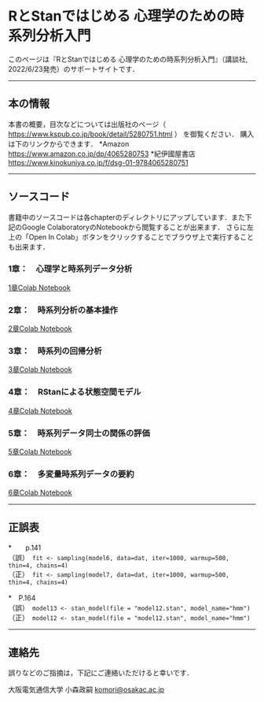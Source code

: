 # RとStanではじめる 心理学のための時系列分析入門 

このページは『RとStanではじめる 心理学のための時系列分析入門』（講談社, 2022/6/23発売）のサポートサイトです．

* * *
## 本の情報
本書の概要，目次などについては出版社のページ（
https://www.kspub.co.jp/book/detail/5280751.html 
）
を御覧ください．
購入は下のリンクからできます．
*Amazon　https://www.amazon.co.jp/dp/4065280753
*紀伊國屋書店　https://www.kinokuniya.co.jp/f/dsg-01-9784065280751

* * *
## ソースコード
書籍中のソースコードは各chapterのディレクトリにアップしています．また下記のGoogle ColaboratoryのNotebookから閲覧することが出来ます．
さらに左上の「Open In Colab」ボタンをクリックすることでブラウザ上で実行することも出来ます．

### 1章：　心理学と時系列データ分析
[1章Colab Notebook](chapter1/Chapter_1.ipynb)
### 2章：　時系列分析の基本操作
[2章Colab Notebook](chapter2/Chapter_2.ipynb)
### 3章：　時系列の回帰分析
[3章Colab Notebook](chapter3/Chapter_3.ipynb)
### 4章：　RStanによる状態空間モデル
[4章Colab Notebook](chapter4/Chapter_4.ipynb)
### 5章：　時系列データ同士の関係の評価
[5章Colab Notebook](chapter5/Chapter_5.ipynb)
### 6章：　多変量時系列データの要約
[6章Colab Notebook](chapter6/Chapter_6.ipynb)

* * *
## 正誤表

*　　p.141　<br>
（誤）　`fit <- sampling(model6, data=dat, iter=1000, warmup=500, thin=4, chains=4)`<br>
（正）　`fit <- sampling(model7, data=dat, iter=1000, warmup=500, thin=4, chains=4)`<br>


*　P.164　<br>
（誤）　`model13 <- stan_model(file = "model12.stan", model_name="hmm")`　<br>
（正）　`model12 <- stan_model(file = "model12.stan", model_name="hmm")`　<br>


* * *
## 連絡先
誤りなどのご指摘は，下記にご連絡いただけると幸いです．

大阪電気通信大学
小森政嗣
komori@osakac.ac.jp
